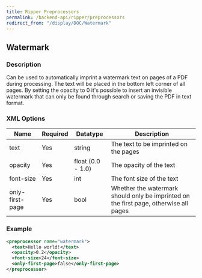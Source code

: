 ```yaml
---
title: Ripper Preprocessors
permalink: /backend-api/ripper/preprocessors
redirect_from: "/display/DOC/Watermark"
---
```


## Watermark

### Description

Can be used to automatically imprint a watermark text on pages of a PDF during processing. The text will be placed in the bottom left corner of all pages. By setting the opacity to 0 it's possible to insert an invisible watermark that can only be found through search or saving the PDF in text format.

### XML Options

| Name 			  | Required | Datatype 		 | Description
|-----------------|----------|-------------------|---------------------------------------------------------------------------------------
| text 			  | Yes 	 | string   		 | The text to be imprinted on the pages
| opacity 		  | Yes 	 | float (0.0 - 1.0) | The opacity of the text
| font-size 	  | Yes 	 | int 				 | The font size of the text
| only-first-page | Yes 	 | bool 			 | Whether the watermark should only be imprinted on the first page, otherwise all pages

### Example
```xml
<preprocessor name="watermark">
  <text>Hello world!</text>
  <opacity>0.2</opacity>
  <font-size>24</font-size>
  <only-first-page>false</only-first-page>
</preprocessor>
```

